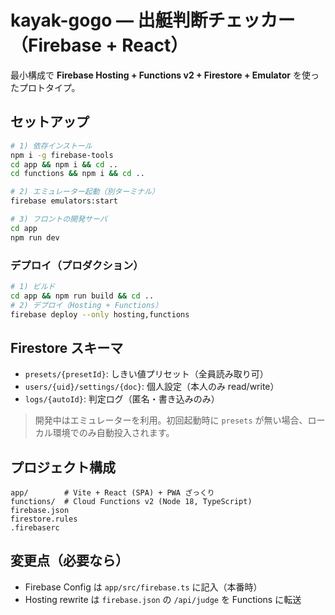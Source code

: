 
# kayak-gogo — 出艇判断チェッカー（Firebase + React）

最小構成で **Firebase Hosting + Functions v2 + Firestore + Emulator** を使ったプロトタイプ。

## セットアップ

```bash
# 1) 依存インストール
npm i -g firebase-tools
cd app && npm i && cd ..
cd functions && npm i && cd ..

# 2) エミュレーター起動（別ターミナル）
firebase emulators:start

# 3) フロントの開発サーバ
cd app
npm run dev
```

### デプロイ（プロダクション）
```bash
# 1) ビルド
cd app && npm run build && cd ..
# 2) デプロイ（Hosting + Functions）
firebase deploy --only hosting,functions
```

## Firestore スキーマ
- `presets/{presetId}`: しきい値プリセット（全員読み取り可）
- `users/{uid}/settings/{doc}`: 個人設定（本人のみ read/write）
- `logs/{autoId}`: 判定ログ（匿名・書き込みのみ）

> 開発中はエミュレーターを利用。初回起動時に `presets` が無い場合、ローカル環境でのみ自動投入されます。

## プロジェクト構成
```
app/        # Vite + React (SPA) + PWA ざっくり
functions/  # Cloud Functions v2 (Node 18, TypeScript)
firebase.json
firestore.rules
.firebaserc
```

## 変更点（必要なら）
- Firebase Config は `app/src/firebase.ts` に記入（本番時）
- Hosting rewrite は `firebase.json` の `/api/judge` を Functions に転送

